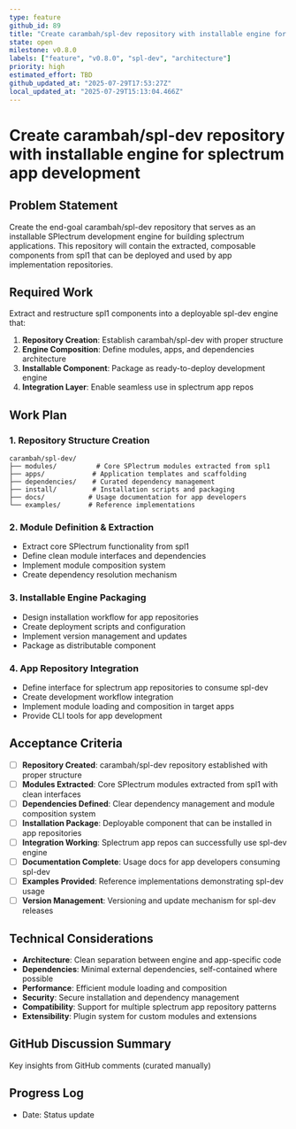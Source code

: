 ```yaml
---
type: feature
github_id: 89
title: "Create carambah/spl-dev repository with installable engine for splectrum app development"
state: open
milestone: v0.8.0
labels: ["feature", "v0.8.0", "spl-dev", "architecture"]
priority: high
estimated_effort: TBD
github_updated_at: "2025-07-29T17:53:27Z"
local_updated_at: "2025-07-29T15:13:04.466Z"
---
```


# Create carambah/spl-dev repository with installable engine for splectrum app development

## Problem Statement
Create the end-goal carambah/spl-dev repository that serves as an installable SPlectrum development engine for building splectrum applications. This repository will contain the extracted, composable components from spl1 that can be deployed and used by app implementation repositories.

## Required Work
Extract and restructure spl1 components into a deployable spl-dev engine that:
1. **Repository Creation**: Establish carambah/spl-dev with proper structure
2. **Engine Composition**: Define modules, apps, and dependencies architecture
3. **Installable Component**: Package as ready-to-deploy development engine
4. **Integration Layer**: Enable seamless use in splectrum app repos

## Work Plan

### 1. Repository Structure Creation
```
carambah/spl-dev/
├── modules/          # Core SPlectrum modules extracted from spl1
├── apps/            # Application templates and scaffolding
├── dependencies/    # Curated dependency management
├── install/         # Installation scripts and packaging
├── docs/           # Usage documentation for app developers
└── examples/       # Reference implementations
```

### 2. Module Definition & Extraction
- Extract core SPlectrum functionality from spl1
- Define clean module interfaces and dependencies
- Implement module composition system
- Create dependency resolution mechanism

### 3. Installable Engine Packaging
- Design installation workflow for app repositories
- Create deployment scripts and configuration
- Implement version management and updates
- Package as distributable component

### 4. App Repository Integration
- Define interface for splectrum app repositories to consume spl-dev
- Create development workflow integration
- Implement module loading and composition in target apps
- Provide CLI tools for app development

## Acceptance Criteria
- [ ] **Repository Created**: carambah/spl-dev repository established with proper structure
- [ ] **Modules Extracted**: Core SPlectrum modules extracted from spl1 with clean interfaces
- [ ] **Dependencies Defined**: Clear dependency management and module composition system
- [ ] **Installation Package**: Deployable component that can be installed in app repositories
- [ ] **Integration Working**: Splectrum app repos can successfully use spl-dev engine
- [ ] **Documentation Complete**: Usage docs for app developers consuming spl-dev
- [ ] **Examples Provided**: Reference implementations demonstrating spl-dev usage
- [ ] **Version Management**: Versioning and update mechanism for spl-dev releases

## Technical Considerations
- **Architecture**: Clean separation between engine and app-specific code
- **Dependencies**: Minimal external dependencies, self-contained where possible
- **Performance**: Efficient module loading and composition
- **Security**: Secure installation and dependency management
- **Compatibility**: Support for multiple splectrum app repository patterns
- **Extensibility**: Plugin system for custom modules and extensions

## GitHub Discussion Summary
Key insights from GitHub comments (curated manually)

## Progress Log
- Date: Status update